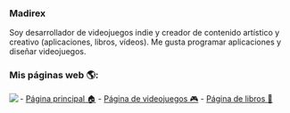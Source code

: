 ### Madirex
Soy desarrollador de videojuegos indie y creador de contenido artístico y creativo (aplicaciones, libros, vídeos). Me gusta programar aplicaciones y diseñar videojuegos.

### Mis páginas web 🌎:
<a href="https://www.madirex.com/"><img align="left" src="https://i.imgur.com/nYtcu63.gif"></a>
<div class="row">
  <div class="column">
    - <a href="https://www.madirex.com/">Página principal 🏠</a>
    - <a href="https://games.madirex.com/">Página de videojuegos 🎮</a>
    - <a href="https://books.madirex.com/">Página de libros 📕</a>
  </div>
  
</div>
